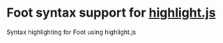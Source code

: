 # Foot syntax support for [highlight.js](https://highlightjs.org/)

Syntax highlighting for Foot using highlight.js
